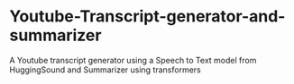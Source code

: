 # Youtube-Transcript-generator-and-summarizer
 A Youtube transcript generator using a Speech to Text model from HuggingSound and Summarizer using transformers
